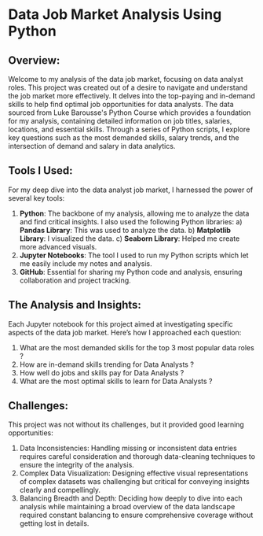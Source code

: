 # Data Job Market Analysis Using Python
## Overview:
Welcome to my analysis of the data job market, focusing on data analyst roles. This project was created out of a desire to navigate and understand the job market more effectively. It delves into the top-paying and in-demand skills to help find optimal job opportunities for data analysts.
The data sourced from Luke Barousse's Python Course which provides a foundation for my analysis, containing detailed information on job titles, salaries, locations, and essential skills. Through a series of Python scripts, I explore key questions such as the most demanded skills, salary trends, and the intersection of demand and salary in data analytics.

## Tools I Used:
For my deep dive into the data analyst job market, I harnessed the power of several key tools:
1) **Python**: The backbone of my analysis, allowing me to analyze the data and find critical insights. I also used the following Python libraries:
a) **Pandas Library**: This was used to analyze the data.
b) **Matplotlib Library**: I visualized the data.
c) **Seaborn Library**: Helped me create more advanced visuals.
2) **Jupyter Notebooks**: The tool I used to run my Python scripts which let me easily include my notes and analysis.
3) **GitHub**: Essential for sharing my Python code and analysis, ensuring collaboration and project tracking.

## The Analysis and Insights:
Each Jupyter notebook for this project aimed at investigating specific aspects of the data job market. Here’s how I approached each question:
1) What are the most demanded skills for the top 3 most popular data roles ?
2) How are in-demand skills trending for Data Analysts ?
3) How well do jobs and skills pay for Data Analysts ?
4) What are the most optimal skills to learn for Data Analysts ?

## Challenges:
This project was not without its challenges, but it provided good learning opportunities:
1) Data Inconsistencies: Handling missing or inconsistent data entries requires careful consideration and thorough data-cleaning techniques to ensure the integrity of the analysis.
2) Complex Data Visualization: Designing effective visual representations of complex datasets was challenging but critical for conveying insights clearly and compellingly.
3) Balancing Breadth and Depth: Deciding how deeply to dive into each analysis while maintaining a broad overview of the data landscape required constant balancing to ensure comprehensive coverage without getting lost in details.



